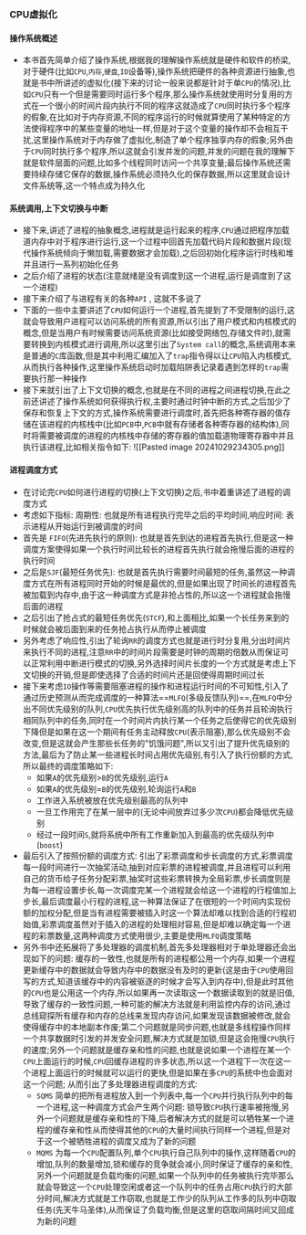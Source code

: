 ### CPU虚拟化
#### 操作系统概述 
- 本书首先简单介绍了操作系统,根据我的理解操作系统就是硬件和软件的桥梁,对于硬件(比如`CPU`,`内存`,`硬盘`,`IO`设备等),操作系统把硬件的各种资源进行抽象,也就是书中所讲述的虚拟化(接下来的讨论一般来说都是针对于单`CPU`的情况),比如`CPU`只有一个但是需要同时运行多个程序,那么操作系统就使用时分复用的方式在一个很小的时间片段内执行不同的程序这就造成了`CPU`同时执行多个程序的假象,在比如对于内存资源,不同的程序运行的时候就算使用了某种特定的方法使得程序中的某些变量的地址一样,但是对于这个变量的操作却不会相互干扰,这里操作系统对于内存做了虚拟化,制造了单个程序独享内存的假象;另外由于`CPU`同时执行多个程序,所以这就会引发并发的问题,并发的问题在我的理解下就是软件层面的问题,比如多个线程同时访问一个共享变量;最后操作系统还需要持续存储它保存的数据,操作系统必须持久化的保存数据,所以这里就会设计文件系统等,这一个特点成为持久化
#### 系统调用,上下文切换与中断
- 接下来,讲述了进程的抽象概念,进程就是运行起来的程序,`CPU`通过把程序加载道内存中对于程序进行运行,这一个过程中回首先加载代码片段和数据片段(现代操作系统倾向于懒加载,需要数据才会加载),之后回初始化程序运行时栈和堆并且进行一系列初始化任务
- 之后介绍了进程的状态(注意就绪是没有调度到这一个进程,运行是调度到了这一个进程)
- 接下来介绍了与进程有关的各种`API` , 这就不多说了
- 下面的一些中主要讲述了`CPU`如何运行一个进程,首先提到了不受限制的运行,这就会导致用户进程可以访问系统的所有资源,所以引出了用户模式和内核模式的概念,但是当用户有时候需要访问系统资源(比如接受网络包,存储文件时),就需要转换到内核模式进行调用,所以这里引出了`System call`的概念,系统调用本来是普通的`C`库函数,但是其中利用汇编加入了`trap`指令得以让`CPU`陷入内核模式,从而执行各种操作,这里操作系统启动时加载陷阱表记录着遇到怎样的`trap`需要执行那一种操作
- 接下来就引出了上下文切换的概念,也就是在不同的进程之间进程切换,在此之前还讲述了操作系统如何获得执行权,主要时通过时钟中断的方式,之后加少了保存和恢复上下文的方式,操作系统需要进行调度时,首先把各种寄存器的值存储在该进程的内核栈中(比如`PCB`中,`PCB`中就有存储者各种寄存器的结构体),同时将需要被调度的进程的内核栈中存储的寄存器的值加载道物理寄存器中并且执行该进程,比如相关指令如下:
![[Pasted image 20241029234305.png]]
#### 进程调度方式
- 在讨论完`CPU`如何进行进程的切换(上下文切换)之后,书中着重讲述了进程的调度方式
- 考虑如下指标: 周期性: 也就是所有进程执行完毕之后的平均时间,响应时间: 表示进程从开始运行到被调度的时间
- 首先是 `FIFO`(先进先执行的原则): 也就是首先到达的进程首先执行,但是这一种调度方案使得如果一个执行时间比较长的进程首先执行就会拖慢后面的进程的执行时间
- 之后是`SJF`(最短任务优先): 也就是首先执行需要时间最短的任务,虽然这一种调度方式在所有进程同时开始的时候是最优的,但是如果出现了时间长的进程首先被加载到内存中,由于这一种调度方式是非抢占性的,所以这一个进程就会拖慢后面的进程
- 之后引出了抢占式的最短任务优先(`STCF`),和上面相比,如果一个长任务来到的时候就会被后面到来的任务抢占执行从而停止被调度
- 另外考虑了响应性,引出了轮询`RR`的调度方式也就是进行时分复用,分出时间片来执行不同的进程,注意`RR`中的时间片段需要是时钟的周期的倍数从而保证可以正常利用中断进行模式的切换,另外选择时间片长度的一个方式就是考虑上下文切换的开销,但是即使选择了合适的时间片还是回使得周期时间过长
- 接下来考虑`IO`操作等需要阻塞进程的操作和进程运行时间的不可知性,引入了通过历史预测从而完成调度的一种算法==`MLFQ`(多级反馈队列)==,在`MLFQ`中分出不同优先级别的队列,`CPU`优先执行优先级别高的队列中的任务并且轮询执行相同队列中的任务,同时在一个时间片内执行某一个任务之后使得它的优先级别下降但是如果在这一个期间有任务主动释放`CPU`(表示阻塞),那么优先级别不会改变,但是这就会产生那些长任务的"饥饿问题",所以又引出了提升优先级别的方法,最后为了防止某一些进程长时间占用优先级别,有引入了执行份额的方式,所以最终的调度策略如下:
	- 如果`A`的优先级别>`B`的优先级别,运行`A`
	- 如果`A`的优先级别=`B`的优先级别,轮询运行`A`和`B`
	- 工作进入系统被放在优先级别最高的队列中
	- 一旦工作用完了在某一层中的(无论中间放弃过多少次`CPU`)都会降低优先级别
	- 经过一段时间`S`,就将系统中所有工作重新加入到最高的优先级队列中(`boost`)
- 最后引入了按照份额的调度方式: 引出了彩票调度和步长调度的方式,彩票调度每一段时间进行一次抽奖活动,抽到对应彩票的进程被调度,并且进程可以利用自己的货币给子任务分配彩票,抽奖时这些彩票转换为全局彩票,步长调度则是为每一进程设置步长,每一次调度完某一个进程就会给这一个进程的行程值加上步长,最后调度最小行程的进程,这一种算法保证了在很短的一个时间内实现份额的加权分配,但是当有进程需要被插入时这一个算法却难以找到合适的行程初始值,彩票调度虽然对于插入的进程的处理相对容易,但是却难以确定每一个进程的彩票数量,这两种调度方式使用很少,主要是使用`MLFQ`调度策略
- 另外书中还拓展将了多处理器的调度机制,首先多处理器相对于单处理器还会出现如下的问题: 缓存的一致性,也就是所有的进程都公用一个内存,如果一个进程更新缓存中的数据就会导致内存中的数据没有及时的更新(这是由于`CPU`使用回写的方式,知道该缓存中的内容被驱逐的时候才会写入到内存中),但是此时其他的`CPU`也是公用这一个内存,所以如果再一次读取这一个数据读取到的就是旧值,导致了缓存的一致性问题,一种可能的解决方法就是利用监控内存的访问,通过总线窥探所有缓存和内存的总线来发现内存访问,如果发现该数据被修改,就会使得缓存中的本地副本作废;第二个问题就是同步问题,也就是多线程操作同样一个共享数据时引发的并发安全问题,解决方式就是加锁,但是这会拖慢`CPU`执行的速度;另外一个问题就是缓存亲和性的问题,也就是说如果一个进程在某一个`CPU`上面运行的时候,`CPU`回缓存进程的许多状态,所以这一个进程下一次在这一个进程上面运行的时候就可以运行的更快,但是如果在多`CPU`的系统中也会面对这一个问题;    从而引出了多处理器进程调度的方式:
	- `SQMS` 简单的把所有进程放入到一个列表中,每一个`CPU`并行执行队列中的每一个进程,这一种调度方式会产生两个问题: 锁导致`CPU`执行速率被拖慢,另外一个问题就是缓存亲和性的下降,后者解决方式的就是可以牺牲某一个进程的缓存亲和性从而使得其他的`CPU`的大量时间执行同样一个进程,但是对于这一个被牺牲进程的调度又成为了新的问题
	- `MQMS` 为每一个`CPU`配置队列,单个`CPU`执行自己队列中的操作,这样随着`CPU`的增加,队列的数量增加,锁和缓存的竞争就会减小,同时保证了缓存的亲和性,另外一个问题就是负载均衡的问题,如果一个队列中的任务被执行完毕那么就会导致这一个`CPU`处理空闲或者这一个队列中的任务占用`CPU`执行的大部分时间,解决方式就是工作窃取,也就是工作少的队列从工作多的队列中窃取任务(先天牛马圣体),从而保证了负载均衡,但是这里的窃取间隔时间又回成为新的问题